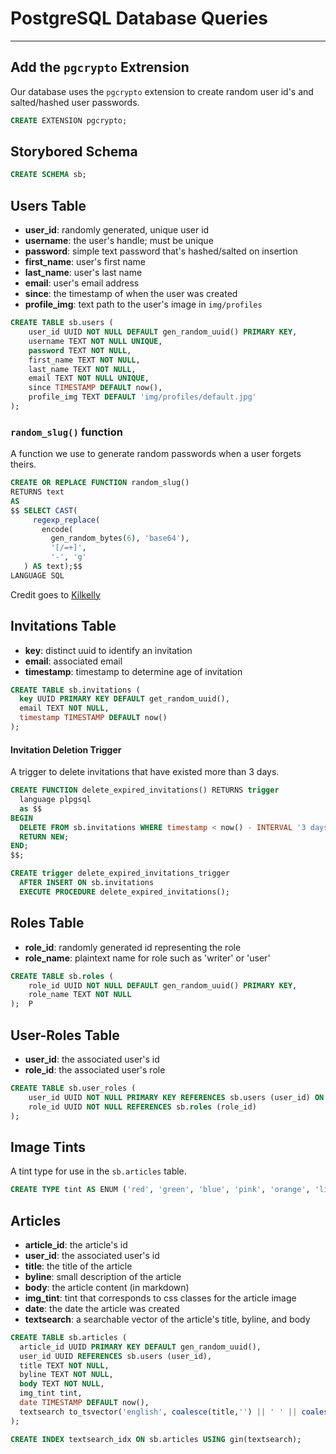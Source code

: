 # PostgreSQL Database Queries
---
## Add the `pgcrypto` Extrension
Our database uses the `pgcrypto` extension to create random user id's and salted/hashed user passwords.
```sql
CREATE EXTENSION pgcrypto;
```
## Storybored Schema
```sql
CREATE SCHEMA sb;
```

## Users Table
- **user_id**: randomly generated, unique user id
- **username**: the user's handle; must be unique
- **password**: simple text password that's hashed/salted on insertion
- **first_name**: user's first name
- **last_name**: user's last name
- **email**: user's email address
- **since**: the timestamp of when the user was created
- **profile_img**: text path to the user's image in `img/profiles`
```sql
CREATE TABLE sb.users (
    user_id UUID NOT NULL DEFAULT gen_random_uuid() PRIMARY KEY,
    username TEXT NOT NULL UNIQUE,
    password TEXT NOT NULL,
    first_name TEXT NOT NULL,
    last_name TEXT NOT NULL,
    email TEXT NOT NULL UNIQUE,
    since TIMESTAMP DEFAULT now(),
    profile_img TEXT DEFAULT 'img/profiles/default.jpg'
);
```
### `random_slug()` function
A function we use to generate random passwords when a user forgets theirs.
```sql
CREATE OR REPLACE FUNCTION random_slug()  
RETURNS text  
AS  
$$ SELECT CAST(
     regexp_replace(
       encode(
         gen_random_bytes(6), 'base64'),
         '[/=+]',
         '-', 'g'
   ) AS text);$$
LANGUAGE SQL
```
Credit goes to [Kilkelly](http://blog.00null.net/easily-generating-random-strings-in-postgresql/)

## Invitations Table
- **key**: distinct uuid to identify an invitation 
- **email**: associated email
- **timestamp**: timestamp to determine age of invitation
```sql
CREATE TABLE sb.invitations (
  key UUID PRIMARY KEY DEFAULT get_random_uuid(),
  email TEXT NOT NULL,
  timestamp TIMESTAMP DEFAULT now()
);
```

#### Invitation Deletion Trigger
A trigger to delete invitations that have existed more than 3 days.
```sql
CREATE FUNCTION delete_expired_invitations() RETURNS trigger
  language plpgsql
  as $$
BEGIN
  DELETE FROM sb.invitations WHERE timestamp < now() - INTERVAL '3 days';
  RETURN NEW;
END;
$$;

CREATE trigger delete_expired_invitations_trigger
  AFTER INSERT ON sb.invitations
  EXECUTE PROCEDURE delete_expired_invitations();
```

## Roles Table
- **role_id**: randomly generated id representing the role
- **role_name**: plaintext name for role such as 'writer' or 'user' 
```sql
CREATE TABLE sb.roles (
    role_id UUID NOT NULL DEFAULT gen_random_uuid() PRIMARY KEY,
    role_name TEXT NOT NULL
);  P
```

## User-Roles Table
- **user_id**: the associated user's id
- **role_id**: the associated user's role
```sql
CREATE TABLE sb.user_roles (
    user_id UUID NOT NULL PRIMARY KEY REFERENCES sb.users (user_id) ON DELETE CASCADE,
    role_id UUID NOT NULL REFERENCES sb.roles (role_id)
);
```

## Image Tints
A tint type for use in the `sb.articles` table.
```sql
CREATE TYPE tint AS ENUM ('red', 'green', 'blue', 'pink', 'orange', 'lime-green', 'light-blue', 'purple', 'yellow', 'mint');
```
## Articles
- **article_id**: the article's id
- **user_id**: the associated user's id
- **title**: the title of the article
- **byline**: small description of the article
- **body**: the article content (in markdown)
- **img_tint**: tint that corresponds to css classes for the article image
- **date**: the date the article was created
- **textsearch**: a searchable vector of the article's title, byline, and body
```sql
CREATE TABLE sb.articles (
  article_id UUID PRIMARY KEY DEFAULT gen_random_uuid(),
  user_id UUID REFERENCES sb.users (user_id),
  title TEXT NOT NULL,
  byline TEXT NOT NULL,
  body TEXT NOT NULL,
  img_tint tint,
  date TIMESTAMP DEFAULT now(),
  textsearch to_tsvector('english', coalesce(title,'') || ' ' || coalesce(byline, '') || ' ' || coalesce(body, ''))
);
```
```sql
CREATE INDEX textsearch_idx ON sb.articles USING gin(textsearch);
```